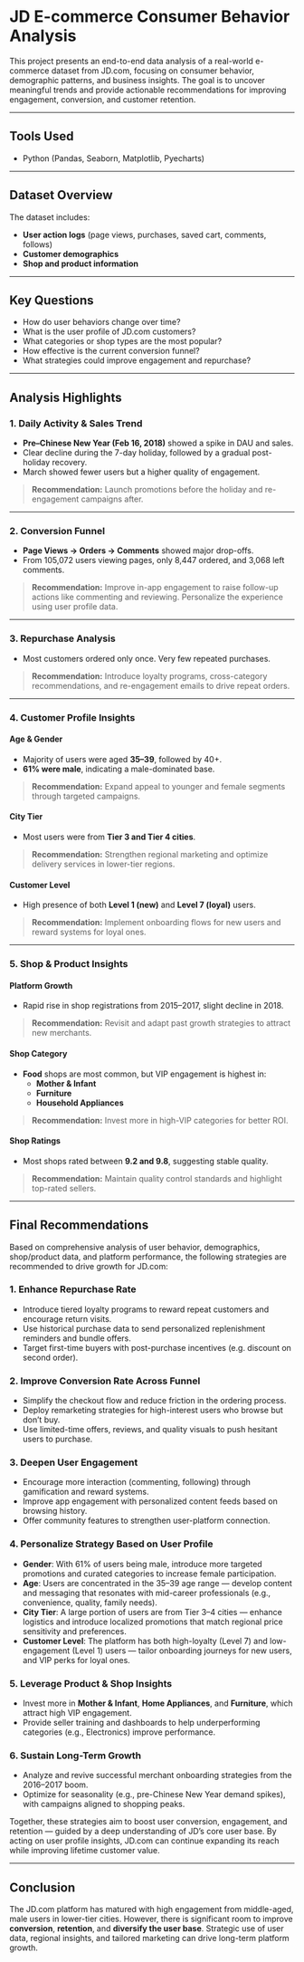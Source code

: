 # JD E-commerce Consumer Behavior Analysis

This project presents an end-to-end data analysis of a real-world e-commerce dataset from JD.com, focusing on consumer behavior, demographic patterns, and business insights. The goal is to uncover meaningful trends and provide actionable recommendations for improving engagement, conversion, and customer retention.

---



## Tools Used

- Python (Pandas, Seaborn, Matplotlib, Pyecharts)

---

## Dataset Overview

The dataset includes:
- **User action logs** (page views, purchases, saved cart, comments, follows)
- **Customer demographics**
- **Shop and product information**

---

## Key Questions

- How do user behaviors change over time?
- What is the user profile of JD.com customers?
- What categories or shop types are the most popular?
- How effective is the current conversion funnel?
- What strategies could improve engagement and repurchase?

---

## Analysis Highlights

### 1. Daily Activity & Sales Trend
- **Pre–Chinese New Year (Feb 16, 2018)** showed a spike in DAU and sales.
- Clear decline during the 7-day holiday, followed by a gradual post-holiday recovery.
- March showed fewer users but a higher quality of engagement.

> **Recommendation:** Launch promotions before the holiday and re-engagement campaigns after.

---

### 2. Conversion Funnel
- **Page Views → Orders → Comments** showed major drop-offs.
- From 105,072 users viewing pages, only 8,447 ordered, and 3,068 left comments.

> **Recommendation:** Improve in-app engagement to raise follow-up actions like commenting and reviewing. Personalize the experience using user profile data.

---

### 3. Repurchase Analysis
- Most customers ordered only once. Very few repeated purchases.

> **Recommendation:** Introduce loyalty programs, cross-category recommendations, and re-engagement emails to drive repeat orders.

---

### 4. Customer Profile Insights

#### Age & Gender
- Majority of users were aged **35–39**, followed by 40+.
- **61% were male**, indicating a male-dominated base.

> **Recommendation:** Expand appeal to younger and female segments through targeted campaigns.

#### City Tier
- Most users were from **Tier 3 and Tier 4 cities**.

> **Recommendation:** Strengthen regional marketing and optimize delivery services in lower-tier regions.

#### Customer Level
- High presence of both **Level 1 (new)** and **Level 7 (loyal)** users.

> **Recommendation:** Implement onboarding flows for new users and reward systems for loyal ones.

---

### 5. Shop & Product Insights

#### Platform Growth
- Rapid rise in shop registrations from 2015–2017, slight decline in 2018.

> **Recommendation:** Revisit and adapt past growth strategies to attract new merchants.

#### Shop Category
- **Food** shops are most common, but VIP engagement is highest in:
  - **Mother & Infant**
  - **Furniture**
  - **Household Appliances**

> **Recommendation:** Invest more in high-VIP categories for better ROI.

#### Shop Ratings
- Most shops rated between **9.2 and 9.8**, suggesting stable quality.

> **Recommendation:** Maintain quality control standards and highlight top-rated sellers.



---

## Final Recommendations

Based on comprehensive analysis of user behavior, demographics, shop/product data, and platform performance, the following strategies are recommended to drive growth for JD.com:

### 1. Enhance Repurchase Rate
- Introduce tiered loyalty programs to reward repeat customers and encourage return visits.
- Use historical purchase data to send personalized replenishment reminders and bundle offers.
- Target first-time buyers with post-purchase incentives (e.g. discount on second order).

### 2. Improve Conversion Rate Across Funnel
- Simplify the checkout flow and reduce friction in the ordering process.
- Deploy remarketing strategies for high-interest users who browse but don’t buy.
- Use limited-time offers, reviews, and quality visuals to push hesitant users to purchase.

### 3. Deepen User Engagement
- Encourage more interaction (commenting, following) through gamification and reward systems.
- Improve app engagement with personalized content feeds based on browsing history.
- Offer community features to strengthen user-platform connection.

### 4. Personalize Strategy Based on User Profile
- **Gender**: With 61% of users being male, introduce more targeted promotions and curated categories to increase female participation.
- **Age**: Users are concentrated in the 35–39 age range — develop content and messaging that resonates with mid-career professionals (e.g., convenience, quality, family needs).
- **City Tier**: A large portion of users are from Tier 3–4 cities — enhance logistics and introduce localized promotions that match regional price sensitivity and preferences.
- **Customer Level**: The platform has both high-loyalty (Level 7) and low-engagement (Level 1) users — tailor onboarding journeys for new users, and VIP perks for loyal ones.

### 5. Leverage Product & Shop Insights
- Invest more in **Mother & Infant**, **Home Appliances**, and **Furniture**, which attract high VIP engagement.
- Provide seller training and dashboards to help underperforming categories (e.g., Electronics) improve performance.

### 6. Sustain Long-Term Growth
- Analyze and revive successful merchant onboarding strategies from the 2016–2017 boom.
- Optimize for seasonality (e.g., pre-Chinese New Year demand spikes), with campaigns aligned to shopping peaks.

Together, these strategies aim to boost user conversion, engagement, and retention — guided by a deep understanding of JD’s core user base. By acting on user profile insights, JD.com can continue expanding its reach while improving lifetime customer value.


---


## Conclusion

The JD.com platform has matured with high engagement from middle-aged, male users in lower-tier cities. However, there is significant room to improve **conversion**, **retention**, and **diversify the user base**. Strategic use of user data, regional insights, and tailored marketing can drive long-term platform growth.



